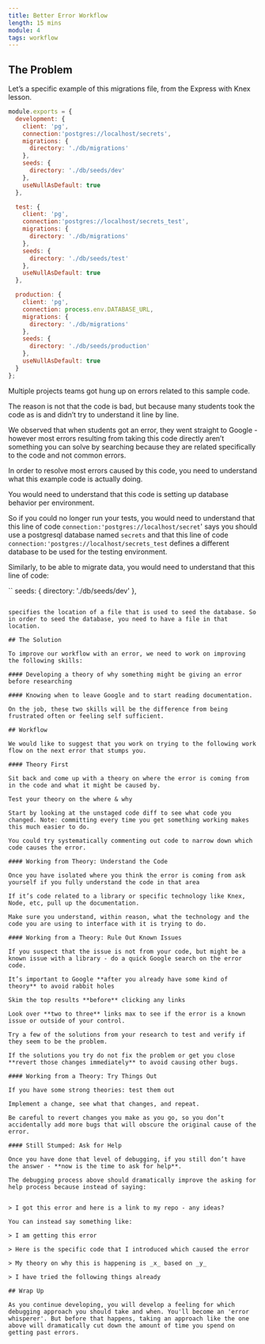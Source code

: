 ```yaml
---
title: Better Error Workflow
length: 15 mins
module: 4
tags: workflow
---
```


## The Problem

Let’s a specific example of this migrations file, from the Express with Knex lesson.

```javascript
module.exports = {
  development: {
    client: 'pg',
    connection:'postgres://localhost/secrets',
    migrations: {
      directory: './db/migrations'
    },
    seeds: {
      directory: './db/seeds/dev'
    },
    useNullAsDefault: true
  },

  test: {
    client: 'pg',
    connection:'postgres://localhost/secrets_test',
    migrations: {
      directory: './db/migrations'
    },
    seeds: {
      directory: './db/seeds/test'
    },
    useNullAsDefault: true
  },

  production: {
    client: 'pg',
    connection: process.env.DATABASE_URL,
    migrations: {
      directory: './db/migrations'
    },
    seeds: {
      directory: './db/seeds/production'
    },
    useNullAsDefault: true
  }
};
```

Multiple projects teams got hung up on errors related to this sample code. 

The reason is not that the code is bad, but because many students took the code as is and didn’t try to understand it line by line.

We observed that when students got an error, they went straight to Google - however most errors resulting from taking this code directly aren’t something you can solve by searching because they are related specifically to the code and not common errors.

In order to resolve most errors caused by this code, you need to understand what this example code is actually doing.

You would need to understand that this code is setting up database behavior per environment. 

So if you could no longer run your tests, you would need to understand that this line of code `connection:'postgres://localhost/secret`' says you should use a postgresql database named `secrets` and that this line of code `connection:'postgres://localhost/secrets_test` defines a different database to be used for the testing environment.

Similarly, to be able to migrate data, you would need to understand that this line of code:

``
     seeds: {
      directory: './db/seeds/dev'
    },
```

specifies the location of a file that is used to seed the database. So in order to seed the database, you need to have a file in that location.

## The Solution

To improve our workflow with an error, we need to work on improving the following skills:

#### Developing a theory of why something might be giving an error before researching 

#### Knowing when to leave Google and to start reading documentation.

On the job, these two skills will be the difference from being frustrated often or feeling self sufficient.

## Workflow

We would like to suggest that you work on trying to the following work flow on the next error that stumps you.

#### Theory First

Sit back and come up with a theory on where the error is coming from in the code and what it might be caused by.

Test your theory on the where & why 

Start by looking at the unstaged code diff to see what code you changed. Note: committing every time you get something working makes this much easier to do.

You could try systematically commenting out code to narrow down which code causes the error. 

#### Working from Theory: Understand the Code

Once you have isolated where you think the error is coming from ask yourself if you fully understand the code in that area

If it’s code related to a library or specific technology like Knex, Node, etc, pull up the documentation.

Make sure you understand, within reason, what the technology and the code you are using to interface with it is trying to do.

#### Working from a Theory: Rule Out Known Issues

If you suspect that the issue is not from your code, but might be a known issue with a library - do a quick Google search on the error code.

It’s important to Google **after you already have some kind of theory** to avoid rabbit holes

Skim the top results **before** clicking any links

Look over **two to three** links max to see if the error is a known issue or outside of your control.

Try a few of the solutions from your research to test and verify if they seem to be the problem.

If the solutions you try do not fix the problem or get you close **revert those changes immediately** to avoid causing other bugs.

#### Working from a Theory: Try Things Out

If you have some strong theories: test them out

Implement a change, see what that changes, and repeat.

Be careful to revert changes you make as you go, so you don’t accidentally add more bugs that will obscure the original cause of the error.

#### Still Stumped: Ask for Help

Once you have done that level of debugging, if you still don’t have the answer - **now is the time to ask for help**. 

The debugging process above should dramatically improve the asking for help process because instead of saying:


> I got this error and here is a link to my repo - any ideas?

You can instead say something like: 

> I am getting this error

> Here is the specific code that I introduced which caused the error

> My theory on why this is happening is _x_ based on _y_

> I have tried the following things already

## Wrap Up

As you continue developing, you will develop a feeling for which debugging approach you should take and when. You'll become an 'error whisperer'. But before that happens, taking an approach like the one above will dramatically cut down the amount of time you spend on getting past errors.